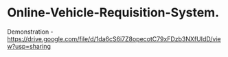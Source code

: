 # Online-Vehicle-Requisition-System. 
Demonstration - https://drive.google.com/file/d/1da6cS6i7Z8opecotC79xFDzb3NXfUIdD/view?usp=sharing
